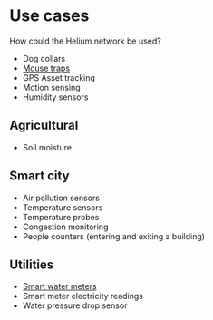 # Use cases

How could the Helium network be used?

- Dog collars
- [Mouse traps](https://connectedthings.store/gb/xignal-lorawan-mouse-trap.html)
- GPS Asset tracking
- Motion sensing
- Humidity sensors

## Agricultural

- Soil moisture

## Smart city

- Air pollution sensors
- Temperature sensors
- Temperature probes
- Congestion monitoring
- People counters (entering and exiting a building)

## Utilities

- [Smart water meters](https://talkpool.com/oy1310-lorawan-water-meter-amr/)
- Smart meter electricity readings
- Water pressure drop sensor

